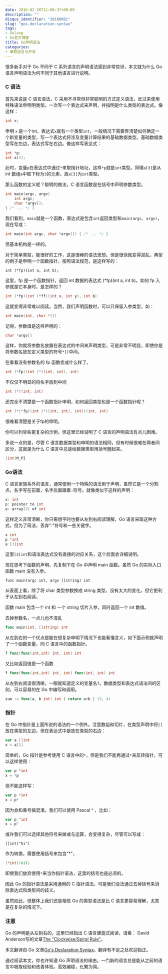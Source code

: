 ```yaml
---
date: 2016-02-26T11:00:37+08:00
description: ""
disqus_identifier: "20160001"
slug: "gos-declaration-syntax"
tags:
- Golang
- Go官方博客
title: Go声明语法
categories:
- 编程语言与开发
---
```


很多新手对于 Go 不同于 C 系列语言的声明语法感到非常惊讶，本文就为什么 Go 语言声明语法为何不同于其他语言进行说明。


### C 语法

首先来说是 C 语言语法，C 采用不寻常但非常聪明的方式定义语法，反过来使用特殊语法申明明类型。一次写一个表达式来声明，并指明是什么类型的表达式。像这样：
```c
int x;
```
申明 `x` 是一个int，表达式`x`就有一个类型`int`，一般情况下需要弄清楚如何确定一个新变量的类型，写一个表达式将涉及变量计算结果的基础数据类型。基础数据类型写在左边，表达式写在右边。像这样写表达式：
```c
int *p;
int a[3];
```
此时，变量`p`在表达式中通过`*`来取指针地址，这样`*p`就是`int`类型。同理`a[3]`是从 int 数组`a`中取下标为`3`的元素，故`a[3]`为`int`类型。

那么函数的定义呢？聪明的做法，C 语言函数是在括号中声明参数类型。
```c
int main(argc, argv)
    int argc;
    char *argv[];
{ /* ... */ }
```
我们看到，`main`就是一个函数，表达式是包含`int`返回类型和`main(argc, argv)`，现在写成：
```c
int main(int argc, char *argv[]) { /* ... */ }
```
但基本机构是一样的。

对于简单类型，能很好的工作，这是很棒的语法思想。但是很快就变得混乱，典型的例子是申明一个函数指针，按照语法规范，是这样写的：
```
int (*fp)(int a, int b);
```
这里，fp 是一个函数指针，返回 int 数据的表达式 (*fp)(int a, int b)。如何 fp 入参就是它本身时，是怎样的？
```c
int (*fp)(int (*ff)(int x, int y), int b)
```
这就变得非常难以阅读。当然，我们声明函数时，可以只保留入参类型，如：
```c
int main(int, char *[])
```
记得，参数值是这样声明的：
```c
char *argv[]
```
这样，你就将参数名放置在表达式的中间来声明类型，可是非常不明显，即使你是将参数名放在定义类型的符号`*[]`中间。

在看看没有参数名的 fp 函数变成什么样了。
```c
int (*fp)(int (*)(int, int), int)
```
不仅仅不明显的将名字放到中间
```c
int (*)(int, int)
```
还完全不清楚是一个函数指针申明，如何返回类型也是一个函数指针呢？
```c
int (*(*fp)(int (*)(int, int), int))(int, int)
```
很难看清楚是关于fp的申明。

你可以列举些更复杂的示例，但这里已经说明了 C 语言的声明语法有点儿困难。

多说一点的是，尽管 C 语言数据类型和申明的语法相同，但有时候很难在两者间区分，这就是为什么 C 语言中总是给数据类型用括号圈起来。
```c
(int)M_PI
```

### Go语法

C 语言家族系外的语言，通常使用一个特殊的语法用于声明，虽然它是一个分割点，名字写在前面，名字后面跟着`:`符号。就像类似于这样的声明：
```c
x: int
p: pointer to int
a: array[3] of int
```
这样定义非常清晰，你只需想平时也要从左到右阅读理解，Go 语言采取这种方式，但为了简洁，丢弃":"符号和一些关键字。
```Go
x int
p *int
a [3]int
```
这里`[3]int`和语法表达式没有直接的对应关系，这个后面会详细说明。

现在思考下函数的声明，先复制下在 Go 中声明 main 函数。虽然 Go 的实际入口函数 main 没有入参。
```
func main(argc int, argv []string) int
```
从表面上看，除了将 char 类型参数换成 string 类型，没有太大的变化。但它更利于从左到右阅读。

函数 main 包含一个 int 和 一个 string 切片入参，同时返回一个 int 数值。

去掉参数名，一点儿也不混乱
```Go
func main(int, []string) int
```
从左到右的一个优点是能在很复杂申明下情况下也能看懂含义，如下面示例就声明了一个函数变量，同 C 语言中的函数指针。
```Go
f func(func(int,int) int, int) int
```
又比如返回值是一个函数
```Go
f func(func(int,int) int, int) func(int, int) int
```
从左到右阅读很清晰，一眼就知道定义的变量名`f`。数据类型和表达式语法间的区别，可以容易的在 Go 中编写和调用。
```Go
sum := func(a, b int) int { return a+b } (3, 4)
```

### 指针

在 Go 中指针是上面所说的语法的一个例外。注意数组和切片，在类型声明中将`[]`放在类型的左边，但在表达式中是放在类型的右边：
```Go
var a []int
x = a[1]
```
简单的，Go 指针是参考使用 C 语言中的`*`，但是我们不能再通过`*`来反转指针，可以这样使用：
```Go
var p *int
x = *p
```
但不能这样写：
```Go
var p *int
x = p*
```
因为会和乘号搞混淆。我们可以使用 Pascal ^ ，比如：
```Go
var p ^int
x = p^
```
或许我们可以选择其他符号来做或与运算，会变得复杂，尽管可以写成：
```
[]int("hi")
```
作为转换，需要使用括号来包含"*"，
```Go
(*int)(nil)
```
即使我们放弃使用`*`来当作指针语法，这里的括号也是必须的。

因此 Go 的指针语法是采用通用的 C 指针语法。可是我们没法通过去掉括号来消除表达式和类型间的歧义。

虽然如此，但整体上我们还是相信 Go 的类型语法是比 C 语言更容易理解，尤其是在复杂的情况下。

### 注意

Go 的声明是从左到右的，这里已经指出 C 语言螺旋式阅读，请看： David Anderson写的文章[The "Clockwise/Spiral Rule"](http://c-faq.com/decl/spiral.anderson.html)。


本文翻译自 Go 文章[Go's Declaration Syntax](http://blog.golang.org/gos-declaration-syntax)。翻译有不足之处欢迎指正。

通过阅读本文，你也许知道 Go 声明语法的缘由。一门新的语言总是能从之前的语言中吸取经验和改善体验。高效编程，化繁为简。